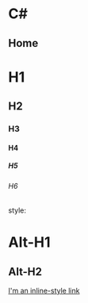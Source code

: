 # C#
## **Home**

# H1
## H2
### H3
#### H4
##### H5
###### H6

style:

Alt-H1
======

Alt-H2
------

[I'm an inline-style link](https://www.google.com)
